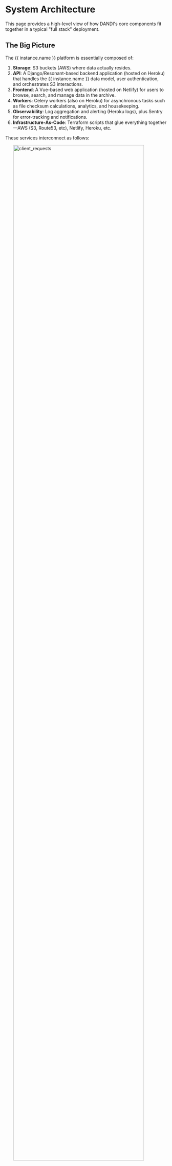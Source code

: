 # System Architecture

This page provides a high-level view of how DANDI's core components fit together in a typical "full stack" deployment.

## The Big Picture

The {{ instance.name }} platform is essentially composed of:

1. **Storage**: S3 buckets (AWS) where data actually resides.
2. **API**: A Django/Resonant-based backend application (hosted on Heroku) that handles the {{ instance.name }} data model, user authentication, and orchestrates S3 interactions.
3. **Frontend**: A Vue-based web application (hosted on Netlify) for users to browse, search, and manage data in the archive.
4. **Workers**: Celery workers (also on Heroku) for asynchronous tasks such as file checksum calculations, analytics, and housekeeping.
5. **Observability**: Log aggregation and alerting (Heroku logs), plus Sentry for error-tracking and notifications.
6. **Infrastructure-As-Code**: Terraform scripts that glue everything together—AWS (S3, Route53, etc), Netlify, Heroku, etc.

These services interconnect as follows:

<img
src="../../img/client_requests.jpg"
alt="client_requests"
style="width: 90%; height: auto; display: block; margin-left: auto;  margin-right: auto;"/>

* The user (or script) interacts with the **Web UI** or the **DANDI CLI**.
* The **Web UI** calls into the **API** (over HTTPS).
* The **API** queries or updates metadata in its Postgres DB (hosted on Heroku).
* The **API** calls AWS S3 to read/write {{ instance.name }} assets.
* Certain heavy-lift or background tasks get queued into Celery tasks, handled by the **Workers**.
* Domain names, certificates, and load-balancing records are handled by AWS Route 53 or Netlify's DNS, depending on whether it's the API subdomain or the apex domain for the UI.
* Large chunks of data can be streamed from S3 directly to the Client via presigned URLs.

## Key Components

<img
src="../../img/deployment.jpg"
alt="dandi_deployment"
style="width: 90%; height: auto; display: block; margin-left: auto;  margin-right: auto;"/>


### 1. AWS S3 Storage

* **Primary Storage**: S3 buckets are the primary storage of the data (Zarr, NWB, etc.).
* **Configured via terraform**: Bucket creation, IAM policies, route to logs, etc., are specified in `terraform/*.tf`.

### 2. Heroku

Provisions the servers, worker processes, and the database for the API.

1. **API**: Django, extended by [Resonant](https://github.com/kitware-resonant/terraform-heroku-resonant), provides REST endpoints for metadata, asset management, versioning, and authentication.
2. **Postgres**: Stores user metadata, dandiset metadata, and references to S3 objects.
3. **Workers (Celery)**: Offload long-running tasks (checksums, analytics, zarr validation, etc.).

### 3. Netlify (UI)

* **Frontend server**: Serves a static build of the {{ instance.name }} Archive frontend (Vue.js).
* **Autodeployment**: On each push or merge to `main` (or whichever branch is configured), Netlify automatically builds and deploys.
* **Configuration**:
  - **`netlify.toml`**: Describes build commands, environment variables for sandbox vs. production.
  - **`.env.production`**: Holds the environment variables for the Vue-based app at runtime (e.g. `VITE_API_URL`, `VITE_SENTRY_DSN`).

### 4. Terraform Infrastructure

The single source of truth for spinning up or tearing down resources such as S3 buckets, IAM users, Route 53 DNS, Heroku pipeline config, Netlify domain config, etc.

* **Repo**: The [`dandi-infrastructure`](https://github.com/dandi/dandi-infrastructure) repo.
* **Terraform Cloud**: Used to plan or apply changes after you push commits to the infrastructure repo.
